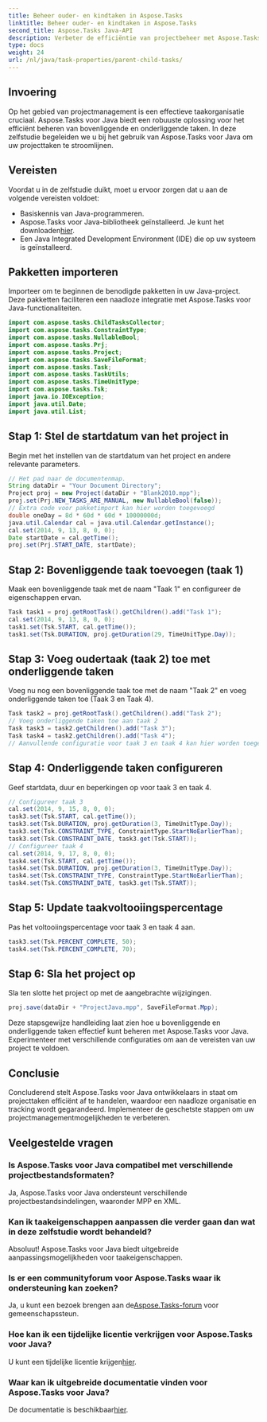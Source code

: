 ```yaml
---
title: Beheer ouder- en kindtaken in Aspose.Tasks
linktitle: Beheer ouder- en kindtaken in Aspose.Tasks
second_title: Aspose.Tasks Java-API
description: Verbeter de efficiëntie van projectbeheer met Aspose.Tasks voor Java. Leer stap voor stap hoe u ouder- en kindtaken kunt beheren. Begin nu!
type: docs
weight: 24
url: /nl/java/task-properties/parent-child-tasks/
---
```

## Invoering
Op het gebied van projectmanagement is een effectieve taakorganisatie cruciaal. Aspose.Tasks voor Java biedt een robuuste oplossing voor het efficiënt beheren van bovenliggende en onderliggende taken. In deze zelfstudie begeleiden we u bij het gebruik van Aspose.Tasks voor Java om uw projecttaken te stroomlijnen.
## Vereisten
Voordat u in de zelfstudie duikt, moet u ervoor zorgen dat u aan de volgende vereisten voldoet:
- Basiskennis van Java-programmeren.
-  Aspose.Tasks voor Java-bibliotheek geïnstalleerd. Je kunt het downloaden[hier](https://releases.aspose.com/tasks/java/).
- Een Java Integrated Development Environment (IDE) die op uw systeem is geïnstalleerd.
## Pakketten importeren
Importeer om te beginnen de benodigde pakketten in uw Java-project. Deze pakketten faciliteren een naadloze integratie met Aspose.Tasks voor Java-functionaliteiten.
```java
import com.aspose.tasks.ChildTasksCollector;
import com.aspose.tasks.ConstraintType;
import com.aspose.tasks.NullableBool;
import com.aspose.tasks.Prj;
import com.aspose.tasks.Project;
import com.aspose.tasks.SaveFileFormat;
import com.aspose.tasks.Task;
import com.aspose.tasks.TaskUtils;
import com.aspose.tasks.TimeUnitType;
import com.aspose.tasks.Tsk;
import java.io.IOException;
import java.util.Date;
import java.util.List;
```
## Stap 1: Stel de startdatum van het project in
Begin met het instellen van de startdatum van het project en andere relevante parameters.
```java
// Het pad naar de documentenmap.
String dataDir = "Your Document Directory";
Project proj = new Project(dataDir + "Blank2010.mpp");
proj.set(Prj.NEW_TASKS_ARE_MANUAL, new NullableBool(false));
// Extra code voor pakketimport kan hier worden toegevoegd
double oneDay = 8d * 60d * 60d * 10000000d;
java.util.Calendar cal = java.util.Calendar.getInstance();
cal.set(2014, 9, 13, 8, 0, 0);
Date startDate = cal.getTime();
proj.set(Prj.START_DATE, startDate);
```
## Stap 2: Bovenliggende taak toevoegen (taak 1)
Maak een bovenliggende taak met de naam "Taak 1" en configureer de eigenschappen ervan.
```java
Task task1 = proj.getRootTask().getChildren().add("Task 1");
cal.set(2014, 9, 13, 8, 0, 0);
task1.set(Tsk.START, cal.getTime());
task1.set(Tsk.DURATION, proj.getDuration(29, TimeUnitType.Day));
```
## Stap 3: Voeg oudertaak (taak 2) toe met onderliggende taken
Voeg nu nog een bovenliggende taak toe met de naam "Taak 2" en voeg onderliggende taken toe (Taak 3 en Taak 4).
```java
Task task2 = proj.getRootTask().getChildren().add("Task 2");
// Voeg onderliggende taken toe aan taak 2
Task task3 = task2.getChildren().add("Task 3");
Task task4 = task2.getChildren().add("Task 4");
// Aanvullende configuratie voor taak 3 en taak 4 kan hier worden toegevoegd
```
## Stap 4: Onderliggende taken configureren
Geef startdata, duur en beperkingen op voor taak 3 en taak 4.
```java
// Configureer taak 3
cal.set(2014, 9, 15, 8, 0, 0);
task3.set(Tsk.START, cal.getTime());
task3.set(Tsk.DURATION, proj.getDuration(3, TimeUnitType.Day));
task3.set(Tsk.CONSTRAINT_TYPE, ConstraintType.StartNoEarlierThan);
task3.set(Tsk.CONSTRAINT_DATE, task3.get(Tsk.START));
// Configureer taak 4
cal.set(2014, 9, 17, 8, 0, 0);
task4.set(Tsk.START, cal.getTime());
task4.set(Tsk.DURATION, proj.getDuration(3, TimeUnitType.Day));
task4.set(Tsk.CONSTRAINT_TYPE, ConstraintType.StartNoEarlierThan);
task4.set(Tsk.CONSTRAINT_DATE, task3.get(Tsk.START));
```
## Stap 5: Update taakvoltooiingspercentage
Pas het voltooiingspercentage voor taak 3 en taak 4 aan.
```java
task3.set(Tsk.PERCENT_COMPLETE, 50);
task4.set(Tsk.PERCENT_COMPLETE, 70);
```
## Stap 6: Sla het project op
Sla ten slotte het project op met de aangebrachte wijzigingen.
```java
proj.save(dataDir + "ProjectJava.mpp", SaveFileFormat.Mpp);
```
Deze stapsgewijze handleiding laat zien hoe u bovenliggende en onderliggende taken effectief kunt beheren met Aspose.Tasks voor Java. Experimenteer met verschillende configuraties om aan de vereisten van uw project te voldoen.
## Conclusie
Concluderend stelt Aspose.Tasks voor Java ontwikkelaars in staat om projecttaken efficiënt af te handelen, waardoor een naadloze organisatie en tracking wordt gegarandeerd. Implementeer de geschetste stappen om uw projectmanagementmogelijkheden te verbeteren.
## Veelgestelde vragen
### Is Aspose.Tasks voor Java compatibel met verschillende projectbestandsformaten?
Ja, Aspose.Tasks voor Java ondersteunt verschillende projectbestandsindelingen, waaronder MPP en XML.
### Kan ik taakeigenschappen aanpassen die verder gaan dan wat in deze zelfstudie wordt behandeld?
Absoluut! Aspose.Tasks voor Java biedt uitgebreide aanpassingsmogelijkheden voor taakeigenschappen.
### Is er een communityforum voor Aspose.Tasks waar ik ondersteuning kan zoeken?
 Ja, u kunt een bezoek brengen aan de[Aspose.Tasks-forum](https://forum.aspose.com/c/tasks/15) voor gemeenschapssteun.
### Hoe kan ik een tijdelijke licentie verkrijgen voor Aspose.Tasks voor Java?
 U kunt een tijdelijke licentie krijgen[hier](https://purchase.aspose.com/temporary-license/).
### Waar kan ik uitgebreide documentatie vinden voor Aspose.Tasks voor Java?
 De documentatie is beschikbaar[hier](https://reference.aspose.com/tasks/java/).